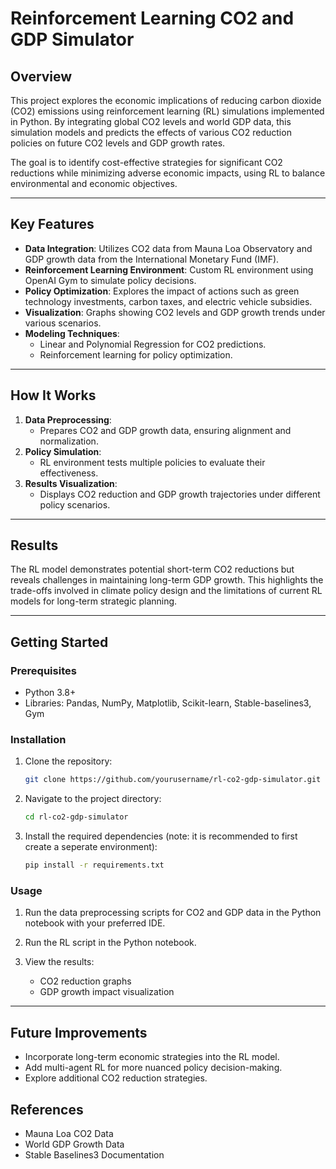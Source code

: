 # **Reinforcement Learning CO2 and GDP Simulator**

## **Overview**
This project explores the economic implications of reducing carbon dioxide (CO2) emissions using reinforcement learning (RL) simulations implemented in Python. By integrating global CO2 levels and world GDP data, this simulation models and predicts the effects of various CO2 reduction policies on future CO2 levels and GDP growth rates.

The goal is to identify cost-effective strategies for significant CO2 reductions while minimizing adverse economic impacts, using RL to balance environmental and economic objectives.

---

## **Key Features**
- **Data Integration**: Utilizes CO2 data from Mauna Loa Observatory and GDP growth data from the International Monetary Fund (IMF).
- **Reinforcement Learning Environment**: Custom RL environment using OpenAI Gym to simulate policy decisions.
- **Policy Optimization**: Explores the impact of actions such as green technology investments, carbon taxes, and electric vehicle subsidies.
- **Visualization**: Graphs showing CO2 levels and GDP growth trends under various scenarios.
- **Modeling Techniques**:
  - Linear and Polynomial Regression for CO2 predictions.
  - Reinforcement learning for policy optimization.

---

## **How It Works**
1. **Data Preprocessing**: 
   - Prepares CO2 and GDP growth data, ensuring alignment and normalization.
2. **Policy Simulation**: 
   - RL environment tests multiple policies to evaluate their effectiveness.
3. **Results Visualization**:
   - Displays CO2 reduction and GDP growth trajectories under different policy scenarios.

---

## **Results**
The RL model demonstrates potential short-term CO2 reductions but reveals challenges in maintaining long-term GDP growth. This highlights the trade-offs involved in climate policy design and the limitations of current RL models for long-term strategic planning.

---

## **Getting Started**
### Prerequisites
- Python 3.8+
- Libraries: Pandas, NumPy, Matplotlib, Scikit-learn, Stable-baselines3, Gym

### Installation
1. Clone the repository:
   ```bash
   git clone https://github.com/yourusername/rl-co2-gdp-simulator.git
   ```

2.	Navigate to the project directory:
    ```bash
    cd rl-co2-gdp-simulator
    ```

3.	Install the required dependencies (note: it is recommended to first create a seperate environment):
    ```bash
    pip install -r requirements.txt
    ```

### Usage
1.	Run the data preprocessing scripts for CO2 and GDP data in the Python notebook with your preferred IDE.

2. Run the RL script in the Python notebook.

3.	View the results:
	- CO2 reduction graphs
	- GDP growth impact visualization

---

## Future Improvements
- Incorporate long-term economic strategies into the RL model.
- Add multi-agent RL for more nuanced policy decision-making.
- Explore additional CO2 reduction strategies.

## References
- Mauna Loa CO2 Data
- World GDP Growth Data
- Stable Baselines3 Documentation
